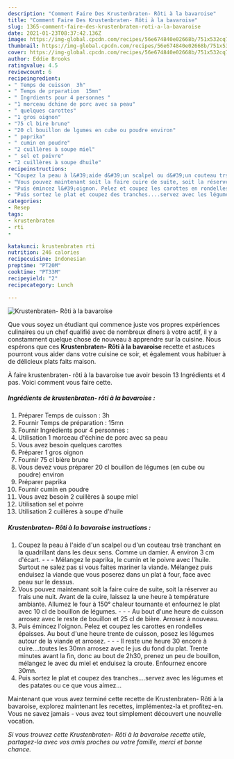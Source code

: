 ```yaml
---
description: "Comment Faire Des Krustenbraten- Rôti à la bavaroise"
title: "Comment Faire Des Krustenbraten- Rôti à la bavaroise"
slug: 1365-comment-faire-des-krustenbraten-roti-a-la-bavaroise
date: 2021-01-23T08:37:42.136Z
image: https://img-global.cpcdn.com/recipes/56e674840e02668b/751x532cq70/krustenbraten-roti-a-la-bavaroise-photo-principale-de-la-recette.jpg
thumbnail: https://img-global.cpcdn.com/recipes/56e674840e02668b/751x532cq70/krustenbraten-roti-a-la-bavaroise-photo-principale-de-la-recette.jpg
cover: https://img-global.cpcdn.com/recipes/56e674840e02668b/751x532cq70/krustenbraten-roti-a-la-bavaroise-photo-principale-de-la-recette.jpg
author: Eddie Brooks
ratingvalue: 4.5
reviewcount: 6
recipeingredient:
- " Temps de cuisson  3h"
- " Temps de prparation  15mn"
- " Ingrdients pour 4 personnes "
- "1 morceau dchine de porc avec sa peau"
- " quelques carottes"
- "1 gros oignon"
- "75 cl bire brune"
- "20 cl bouillon de lgumes en cube ou poudre environ"
- " paprika"
- " cumin en poudre"
- "2 cuillères à soupe miel"
- " sel et poivre"
- "2 cuillères à soupe dhuile"
recipeinstructions:
- "Coupez la peau à l&#39;aide d&#39;un scalpel ou d&#39;un couteau trsè tranchant en la quadrillant dans les deux sens. Comme un damier. A environ 3 cm d&#39;écart.  - Mélangez le paprika, le cumin et le poivre avec l&#39;huile. Surtout ne salez pas si vous faites mariner la viande. Mélangez puis enduisez la viande que vous poserez dans un plat à four, face avec peau sur le dessus."
- "Vous pouvez maintenant soit la faire cuire de suite, soit la réserver au frais une nuit. Avant de la cuire, laissez la une heure à température ambiante. Allumez le four à 150° chaleur tournante et enfournez le plat avec 10 cl de bouillon de légumes.   - Au bout d&#39;une heure de cuisson arrosez avec le reste de bouillon et 25 cl de bière. Arrosez à nouveau."
- "Puis émincez l&#39;oignon. Pelez et coupez les carottes en rondelles épaisses. Au bout d&#39;une heure trente de cuisson, posez les légumes autour de la viande et arrosez.  - Il reste une heure 30 encore à cuire....toutes les 30mn arrosez avec le jus du fond du plat. Trente minutes avant la fin, donc au bout de 2h30, prenez un peu de bouillon, mélangez le avec du miel et enduisez la croute. Enfournez encore 30mn."
- "Puis sortez le plat et coupez des tranches....servez avec les légumes et des patates ou ce que vous aimez..."
categories:
- Resep
tags:
- krustenbraten
- rti
- 

katakunci: krustenbraten rti  
nutrition: 246 calories
recipecuisine: Indonesian
preptime: "PT20M"
cooktime: "PT33M"
recipeyield: "2"
recipecategory: Lunch

---
```



![Krustenbraten- Rôti à la bavaroise](https://img-global.cpcdn.com/recipes/56e674840e02668b/751x532cq70/krustenbraten-roti-a-la-bavaroise-photo-principale-de-la-recette.jpg)

Que vous soyez un étudiant qui commence juste vos propres expériences culinaires ou un chef qualifié avec de nombreux dîners à votre actif, il y a constamment quelque chose de nouveau à apprendre sur la cuisine. Nous espérons que ces <strong> Krustenbraten- Rôti à la bavaroise </strong> recette et astuces pourront vous aider dans votre cuisine ce soir, et également vous habituer à de délicieux plats faits maison.

<!--inarticleads1-->

À faire krustenbraten- rôti à la bavaroise tue avoir besoin 13 Ingrédients et 4 pas. Voici comment vous faire cette.

##### Ingrédients de krustenbraten- rôti à la bavaroise :

1. Préparer  Temps de cuisson : 3h
1. Fournir  Temps de préparation : 15mn
1. Fournir  Ingrédients pour 4 personnes :
1. Utilisation 1 morceau d&#39;échine de porc avec sa peau
1. Vous avez besoin  quelques carottes
1. Préparer 1 gros oignon
1. Fournir 75 cl bière brune
1. Vous devez vous préparer 20 cl bouillon de légumes (en cube ou poudre) environ
1. Préparer  paprika
1. Fournir  cumin en poudre
1. Vous avez besoin 2 cuillères à soupe miel
1. Utilisation  sel et poivre
1. Utilisation 2 cuillères à soupe d&#39;huile




<!--inarticleads2-->

##### Krustenbraten- Rôti à la bavaroise instructions :

1. Coupez la peau à l&#39;aide d&#39;un scalpel ou d&#39;un couteau trsè tranchant en la quadrillant dans les deux sens. Comme un damier. A environ 3 cm d&#39;écart. -  - - Mélangez le paprika, le cumin et le poivre avec l&#39;huile. Surtout ne salez pas si vous faites mariner la viande. Mélangez puis enduisez la viande que vous poserez dans un plat à four, face avec peau sur le dessus.
1. Vous pouvez maintenant soit la faire cuire de suite, soit la réserver au frais une nuit. Avant de la cuire, laissez la une heure à température ambiante. Allumez le four à 150° chaleur tournante et enfournez le plat avec 10 cl de bouillon de légumes.  -  - - Au bout d&#39;une heure de cuisson arrosez avec le reste de bouillon et 25 cl de bière. Arrosez à nouveau.
1. Puis émincez l&#39;oignon. Pelez et coupez les carottes en rondelles épaisses. Au bout d&#39;une heure trente de cuisson, posez les légumes autour de la viande et arrosez. -  - - Il reste une heure 30 encore à cuire....toutes les 30mn arrosez avec le jus du fond du plat. Trente minutes avant la fin, donc au bout de 2h30, prenez un peu de bouillon, mélangez le avec du miel et enduisez la croute. Enfournez encore 30mn.
1. Puis sortez le plat et coupez des tranches....servez avec les légumes et des patates ou ce que vous aimez...




<!--inarticleads1-->

<p>
Maintenant que vous avez terminé cette recette de Krustenbraten- Rôti à la bavaroise, explorez maintenant les recettes, implémentez-la et profitez-en. Vous ne savez jamais - vous avez tout simplement découvert une nouvelle vocation.
</p>

<p>
<i>Si vous trouvez cette Krustenbraten- Rôti à la bavaroise recette utile, partagez-la avec vos amis proches ou votre famille, merci et bonne chance.</i>
</p>
